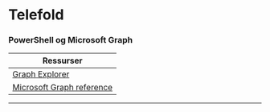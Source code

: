 ﻿# Telefold

### PowerShell og Microsoft Graph


| **Ressurser** |
| --- |
| [Graph Explorer](https://developer.microsoft.com/en-us/graph/graph-explorer) |
| [Microsoft Graph reference](https://docs.microsoft.com/en-us/graph/api/overview?view=graph-rest-beta)

---